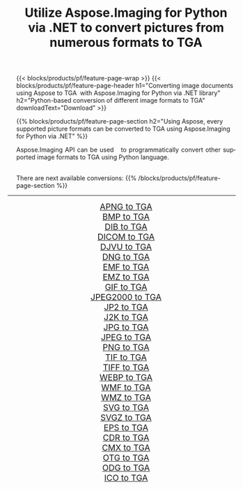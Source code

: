 ﻿---
title: Utilize Aspose.Imaging for Python via .NET to convert pictures from numerous formats to TGA 
weight: 3920
url: /python-net/conversion/to/tga/ 
lang: en
langdirlevel: 2
locales: zh-hans,ja,it,ru,de,es,fr,nl,id,lt,pl,pt,vi,tr,ko,zh-hant,ar,hi,th,sv,cs,uk,he
description: You can use Aspose.Imaging for Python via .NET library to convert from a variety of formats to TGA
---

{{< blocks/products/pf/feature-page-wrap >}}
{{< blocks/products/pf/feature-page-header h1="Converting image documents using Aspose to TGA  with Aspose.Imaging for Python via .NET library" h2="Python-based conversion of different image formats to TGA" downloadText="Download" >}}


{{% blocks/products/pf/feature-page-section  h2="Using Aspose, every supported picture formats can be converted to TGA using Aspose.Imaging for Python via .NET" %}}
<p align=justify>Aspose.Imaging API can be used   to programmatically convert other supported image formats to TGA using Python language.</p>
<br/>
There are next available conversions:
{{% /blocks/products/pf/feature-page-section %}}
<div class="container-fluid productfamilypage bg-gray">
    <div class="convertypes bg-gray agp-content section">
        <div class="container">
		<hr style="margin-left:-20px;"/>
		<div class="row other-converters" style="gap: 10px;font-size: 19px;text-align:center;">
		    <div class='col-md-2 other-converter remove-lp remove-rp'><a href="/imaging/python-net/conversion/apng-to-tga/" style="padding:15px;">APNG to TGA</a></div>
<div class='col-md-2 other-converter remove-lp remove-rp'><a href="/imaging/python-net/conversion/bmp-to-tga/" style="padding:15px;">BMP to TGA</a></div>
<div class='col-md-2 other-converter remove-lp remove-rp'><a href="/imaging/python-net/conversion/dib-to-tga/" style="padding:15px;">DIB to TGA</a></div>
<div class='col-md-2 other-converter remove-lp remove-rp'><a href="/imaging/python-net/conversion/dicom-to-tga/" style="padding:15px;">DICOM to TGA</a></div>
<div class='col-md-2 other-converter remove-lp remove-rp'><a href="/imaging/python-net/conversion/djvu-to-tga/" style="padding:15px;">DJVU to TGA</a></div>
<div class='col-md-2 other-converter remove-lp remove-rp'><a href="/imaging/python-net/conversion/dng-to-tga/" style="padding:15px;">DNG to TGA</a></div>
<div class='col-md-2 other-converter remove-lp remove-rp'><a href="/imaging/python-net/conversion/emf-to-tga/" style="padding:15px;">EMF to TGA</a></div>
<div class='col-md-2 other-converter remove-lp remove-rp'><a href="/imaging/python-net/conversion/emz-to-tga/" style="padding:15px;">EMZ to TGA</a></div>
<div class='col-md-2 other-converter remove-lp remove-rp'><a href="/imaging/python-net/conversion/gif-to-tga/" style="padding:15px;">GIF to TGA</a></div>
<div class='col-md-2 other-converter remove-lp remove-rp'><a href="/imaging/python-net/conversion/jpeg2000-to-tga/" style="padding:15px;">JPEG2000 to TGA</a></div>
<div class='col-md-2 other-converter remove-lp remove-rp'><a href="/imaging/python-net/conversion/jp2-to-tga/" style="padding:15px;">JP2 to TGA</a></div>
<div class='col-md-2 other-converter remove-lp remove-rp'><a href="/imaging/python-net/conversion/j2k-to-tga/" style="padding:15px;">J2K to TGA</a></div>
<div class='col-md-2 other-converter remove-lp remove-rp'><a href="/imaging/python-net/conversion/jpg-to-tga/" style="padding:15px;">JPG to TGA</a></div>
<div class='col-md-2 other-converter remove-lp remove-rp'><a href="/imaging/python-net/conversion/jpeg-to-tga/" style="padding:15px;">JPEG to TGA</a></div>
<div class='col-md-2 other-converter remove-lp remove-rp'><a href="/imaging/python-net/conversion/png-to-tga/" style="padding:15px;">PNG to TGA</a></div>
<div class='col-md-2 other-converter remove-lp remove-rp'><a href="/imaging/python-net/conversion/tif-to-tga/" style="padding:15px;">TIF to TGA</a></div>
<div class='col-md-2 other-converter remove-lp remove-rp'><a href="/imaging/python-net/conversion/tiff-to-tga/" style="padding:15px;">TIFF to TGA</a></div>
<div class='col-md-2 other-converter remove-lp remove-rp'><a href="/imaging/python-net/conversion/webp-to-tga/" style="padding:15px;">WEBP to TGA</a></div>
<div class='col-md-2 other-converter remove-lp remove-rp'><a href="/imaging/python-net/conversion/wmf-to-tga/" style="padding:15px;">WMF to TGA</a></div>
<div class='col-md-2 other-converter remove-lp remove-rp'><a href="/imaging/python-net/conversion/wmz-to-tga/" style="padding:15px;">WMZ to TGA</a></div>
<div class='col-md-2 other-converter remove-lp remove-rp'><a href="/imaging/python-net/conversion/svg-to-tga/" style="padding:15px;">SVG to TGA</a></div>
<div class='col-md-2 other-converter remove-lp remove-rp'><a href="/imaging/python-net/conversion/svgz-to-tga/" style="padding:15px;">SVGZ to TGA</a></div>
<div class='col-md-2 other-converter remove-lp remove-rp'><a href="/imaging/python-net/conversion/eps-to-tga/" style="padding:15px;">EPS to TGA</a></div>
<div class='col-md-2 other-converter remove-lp remove-rp'><a href="/imaging/python-net/conversion/cdr-to-tga/" style="padding:15px;">CDR to TGA</a></div>
<div class='col-md-2 other-converter remove-lp remove-rp'><a href="/imaging/python-net/conversion/cmx-to-tga/" style="padding:15px;">CMX to TGA</a></div>
<div class='col-md-2 other-converter remove-lp remove-rp'><a href="/imaging/python-net/conversion/otg-to-tga/" style="padding:15px;">OTG to TGA</a></div>
<div class='col-md-2 other-converter remove-lp remove-rp'><a href="/imaging/python-net/conversion/odg-to-tga/" style="padding:15px;">ODG to TGA</a></div>
<div class='col-md-2 other-converter remove-lp remove-rp'><a href="/imaging/python-net/conversion/ico-to-tga/" style="padding:15px;">ICO to TGA</a></div>
                </div>
        </div>
    </div>
</div>
<br/>

